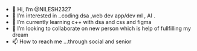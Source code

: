 - 👋 Hi, I’m @NILESH2327
- 👀 I’m interested in ..coding dsa ,web dev app/dev ml , AI .
- 🌱 I’m currently learning c++ with dsa and css and figma 
- 💞️ I’m looking to collaborate on new person which is help of fullfilling my dream 
- 📫 How to reach me ...through social and senior
<!---HII i AM NILESH KUMAR.--->
<!---
NILESH2327/NILESH2327 is a ✨ special ✨ repository because its `README.md` (this file) appears on your GitHub profile.
You can click the Preview link to take a look at your changes.
--->
